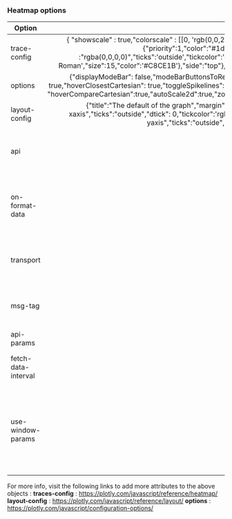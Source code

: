 ### Heatmap options

| Option        | Default value   | Description   | Type | Required   |
| ------------- |:-------------:|:-------------:|:-------------:|:----------|
 trace-config | { "showscale" : true,"colorscale" : [[0, 'rgb(0,0,255)'], [1, 'rgb(255,0,0)']],"colorScaleWrapper": [{"priority":0,"color":"#c64dff"},{"priority":1,"color":"#1dbc68"}],"colorbar" :  {"outlinecolor":"#E2E913","bgcolor" :"rgba(0,0,0,0)","ticks":'outside',"tickcolor":'#C8CE1B',"showticklabels" : true,"title":{"text":'',"font":{"family":'Times New Roman',"size":15,"color":'#C8CE1B'},"side":"top"},},"hoverinfo":"x+y+z","hoverongaps" : false,"hoverlabel" : {"bgcolor":'#C8CE1B'},} |configuration object of the traces | object | NO
 options | {"displayModeBar": false,"modeBarButtonsToRemove":[], "displaylogo": false,"modeBarButtonsToRemoveWrapper":{"toImage": true,"hoverClosestCartesian": true,"toggleSpikelines": true,"pan2d": true,"zoom2d": true,"resetScale2d":true,"select2d":true,"lasso2d":true,            "hoverCompareCartesian":true,"autoScale2d":true,"zoomOut2d":true,"zoomIn2d":true},"scrollZoom":false,"editable":false,"staticPlot":false},| options configuration | object | NO
 layout-config |{"title":"The default of the graph","margin":{"l":140,"r":40,"b":50,"t":80 },"xaxis":{"showline": false,"title":"The title of xaxis","ticks":"outside","dtick": 0,"tickcolor":'rgb(102, 102, 102)',"side":"bottom" },"yaxis":{"showline": false,"title":"The title of yaxis","ticks":"outside","dtick": 0,"tickcolor":'rgb(102, 102, 102)',"side":"left"}} | configuration of the layout | object | NO
  api | null | Name of the API to get data | string | Required if getting data from backend 
  on-format-data | null | Callback function to be called after data is returned from backend | function | NO
  transport |  'wss'     | 	method used to call api (can take "https" or "wss").	 | string | NO
  msg-tag   | null      | 	Subscribe to socket messages with tag name.		     | string | NO
  api-params  | null      | 	api parameters.  					| object | NO
  fetch-data-interval |  null     | 	the refresh interval in case of https transport.	 | int | NO
  use-window-params |  null     | 	If true the widget will merge the defined api-params with the params passed in the URL query params	 | boolean | NO
  
  For more info, visit the following links to add more attributes to the above objects :
**traces-config** : <https://plotly.com/javascript/reference/heatmap/>
**layout-config** : <https://plotly.com/javascript/reference/layout/>
**options** : <https://plotly.com/javascript/configuration-options/>

